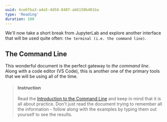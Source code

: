 ```yaml
---
uuid: 4ce6fba3-a4a5-4d58-848f-ab6150b401ba
type: 'Reading'
duration: 180
---
```


We'll now take a short break from JupyterLab and explore another interface that will be used quite often: `the terminal (i.e. the command line)`.


## The Command Line

This wonderful document is the perfect gateway to _the command line_. Along with a code editor (VS Code), this is another one of the primary tools that we will be using all of the time.

> #### Instruction
>  Read the [Introduction to the Command Line](https://launchschool.com/books/command_line/read/introduction#briefoverview) and keep in mind that it is all about practice. Don't just read the document trying to remember all the information - follow along with the examples by typing them out yourself to see the results.


